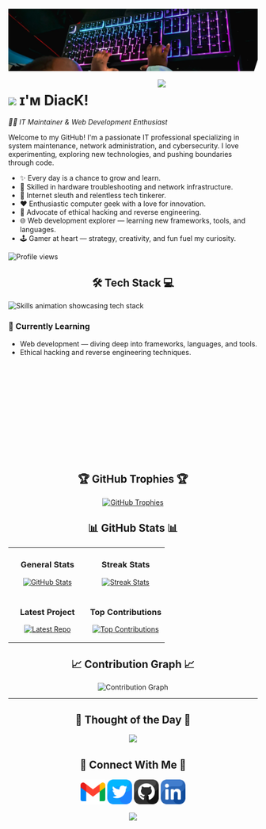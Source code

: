 <!--Banner-->
![GUNNERSx Banner Image](./banner.jpeg)

<!--Night Owl image-->
<div>
  <img align="right" width="40%" src="https://owlbertsio-resized.s3.amazonaws.com/Popper.psd.full.png">
</div>

<!--Header Name-->
# <img src="https://emojis.slackmojis.com/emojis/images/1531849430/4246/blob-sunglasses.gif?1531849430" width="30"/> ɪ'ᴍ DiacK!  
*👨‍💻 IT Maintainer & Web Development Enthusiast*

<!--Start Intro-->
<p align="left">
Welcome to my GitHub! I'm a passionate IT professional specializing in system maintenance, network administration, and cybersecurity. I love experimenting, exploring new technologies, and pushing boundaries through code.
</p>

- ✨ Every day is a chance to grow and learn.
- 🧰 Skilled in hardware troubleshooting and network infrastructure.
- 🧠 Internet sleuth and relentless tech tinkerer.
- ❤ Enthusiastic computer geek with a love for innovation.
- 🔐 Advocate of ethical hacking and reverse engineering.
- 🌐 Web development explorer — learning new frameworks, tools, and languages.
- 🕹 Gamer at heart — strategy, creativity, and fun fuel my curiosity.

<!--End Intro-->

<!--Profile Count Badge-->
<p align="left">
  <img src="https://komarev.com/ghpvc/?username=GUNNERSX&label=Profile%20views&color=770677&style=for-the-badge&logo=star" alt="Profile views" />
</p>

<!--Languages and Tools Section-->
<h2 align="center">🛠️ Tech Stack 💻</h2> 
<picture>
  <source media="(prefers-color-scheme: dark)" srcset="./Skills_Animation_Dark.gif">
  <source media="(prefers-color-scheme: light)" srcset="./Skills_Animation_White.gif">
  <img align="left" alt="Skills animation showcasing tech stack" src="./Skills_Animation_White.gif">
</picture>
<br />

<h3 align="left">📘 Currently Learning</h3>
<ul align="left">
  <li>Web development — diving deep into frameworks, languages, and tools.</li>
  <li>Ethical hacking and reverse engineering techniques.</li>
</ul>

<br /><br /><br /><br /><br /><br /><br />
---
<!--Trophies Section-->   
<h2 align="center">🏆 GitHub Trophies 🏆</h2>
<p align="center">
  <a href="https://github.com/GUNNERSx">
    <picture>
      <source media="(prefers-color-scheme: dark)" srcset="https://github-profile-trophy.vercel.app/?username=GUNNERSx&no-bg=true&row=2&column=6&margin-w=20&margin-h=20&theme=monokai">
      <source media="(prefers-color-scheme: light)" srcset="https://github-profile-trophy.vercel.app/?username=GUNNERSx&no-bg=true&row=2&column=6&margin-w=20&margin-h=20">
      <img alt="GitHub Trophies" src="https://github-profile-trophy.vercel.app/?username=GUNNERSx&no-bg=true&no-frame=true&row=2&column=6&margin-w=20&margin-h=20">
    </picture>
  </a>
</p>
<!--Github stats Table--> 
<h2 align="center">📊 GitHub Stats 📊</h2>

<table width="100%">
  <tr>
    <td width="50%">
      <h3 align="center"><strong>General Stats</strong></h3>
      <p align="center">
        <a href="https://github.com/GUNNERSx">
          <img src="https://github-readme-stats.vercel.app/api?username=GUNNERSx&count_private=true&show_icons=true&theme=nightowl&bg_color=0,000000,441350&title_color=c56a90&text_color=ffffff&rank_icon=github&hide=prs,issues,contribs&show=reviews,prs_merged,prs_merged_percentage" alt="GitHub Stats" />
        </a>
      </p>
    </td>
    <td width="50%">
      <h3 align="center"><strong>Streak Stats</strong></h3>
      <p align="center">
        <a href="https://github.com/GUNNERSx">
          <img src="https://streak-stats.demolab.com?user=GUNNERSx&theme=nightowl&background=0,000000,441350&fire=ffeb95&ring=ffeb95&sideNums=ffffff&sideLabels=ffffff&dates=c56a90&currStreakNum=ffffff" alt="Streak Stats" />
        </a>
      </p>
    </td>
  </tr>
  <tr>
    <td width="50%">
      <h3 align="center"><strong>Latest Project</strong></h3>
      <p align="center">
        <a href="https://github.com/GUNNERSx/storyblok-mcp-server">
          <img width="470" src="https://github-readme-stats.vercel.app/api/pin/?username=GUNNERSx&repo=storyblok-mcp-server&theme=nightowl&show_owner=true&bg_color=0,000000,441350&title_color=c56a90&text_color=ffffff" alt="Latest Repo" />
        </a>
      </p>
    </td>
    <td width="50%">
      <h3 align="center"><strong>Top Contributions</strong></h3>
      <p align="center">
        <a href="https://github.com/GUNNERSx">
          <img src="https://github-contributor-stats.vercel.app/api?username=GUNNERSx&limit=2&theme=nightowl&show_owner=true&combine_all_yearly_contributions=false&bg_color=0,000000,441350&title_color=c56a90&text_color=ffffff" alt="Top Contributions" />
        </a>
      </p>
    </td>
  </tr>
</table>

<!--Contribution Graph-->
<h2 align="center">📈 Contribution Graph 📈</h2>
<div align="center">
  <img src="https://github-readme-activity-graph.vercel.app/graph?username=GUNNERSx&bg_color=220a28&color=ffffff&line=c56a90&point=ffeb95&area=false&hide_border=false" alt="Contribution Graph">
</div>

---

<!--Dynamic Quote card updates everyday at 12 PM--> 
<h2 align="center">🌟 Thought of the Day 🌟</h2>
<p align="center">
  <img src="https://readme-daily-quotes.vercel.app/api?author=Paulo%20Coelho&quote=Sometimes%20you%20have%20to%20travel%20a%20long%20way%20to%20find%20what%20is%20near.&theme=dark&bg_color=220a28&author_color=ffeb95&accent_color=c56a90">
</p>

<!--Contact Section--> 
<h2 align="center">🤝 Connect With Me 🤝</h2>
<div align="center">
  <a href="mailto:dembadiack3@gmail.com"><img src="./gmail.png" width=50 height=50 /></a>
  <a href="https://x.com/ddiack_"><img src="./twitter.png" width=50 height=50 /></a>
  <a href="https://www.github.com/GUNNERSx"><img src="./github.png" width=50 height=50 /></a>
  <a href="https://www.linkedin.com/in/dembadiack3/"><img src="./linkedin.png" width=50 height=50 /></a>
</div>

<!--Footer--> 
<p align="center">
  <img src="https://capsule-render.vercel.app/api?type=waving&color=gradient&height=65&section=footer"/>
</p>
